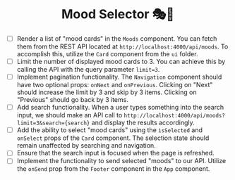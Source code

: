 <h1 align="center">Mood Selector 🎭🎉</h1>

- [ ] Render a list of "mood cards" in the `Moods` component. You can fetch them from the REST API located at `http://localhost:4000/api/moods`. To accomplish this, utilize the `Card` component from the `ui` folder.
- [ ] Limit the number of displayed mood cards to 3. You can achieve this by calling the API with the query parameter `limit=3`.
- [ ] Implement pagination functionality. The `Navigation` component should have two optional props: `onNext` and `onPrevious`. Clicking on "Next" should increase the limit by 3 and skip by 3 items. Clicking on "Previous" should go back by 3 items.
- [ ] Add search functionality. When a user types something into the search input, we should make an API call to `http://localhost:4000/api/moods?limit=3&search={search}` and display the results accordingly.
- [ ] Add the ability to select "mood cards" using the `isSelected` and `onSelect` props of the `Card` component. The selection state should remain unaffected by searching and navigation.
- [ ] Ensure that the search input is focused when the page is refreshed.
- [ ] Implement the functionality to send selected "moods" to our API. Utilize the `onSend` prop from the `Footer` component in the `App` component.
